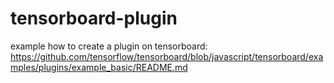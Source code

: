 # tensorboard-plugin

example how to create a plugin on tensorboard: https://github.com/tensorflow/tensorboard/blob/javascript/tensorboard/examples/plugins/example_basic/README.md
